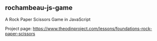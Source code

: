 ## rochambeau-js-game

A Rock Paper Scissors Game in JavaScript

Project page: https://www.theodinproject.com/lessons/foundations-rock-paper-scissors